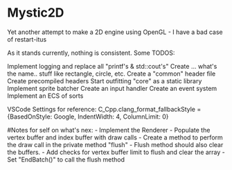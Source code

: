 # Mystic2D
Yet another attempt to make a 2D engine using OpenGL - I have a bad case of restart-itus

As it stands currently, nothing is consistent. Some TODOS:

Implement logging and replace all "printf's & std::cout's"
Create ... what's the name.. stuff like rectangle, circle, etc.
Create a "common" header file
Create precompiled headers
Start outfitting "core" as a static library
Implement sprite batcher
Create an input handler
Create an event system
Implement an ECS of sorts


VSCode Settings for reference:
C_Cpp.clang_format_fallbackStyle = {BasedOnStyle: Google, IndentWidth: 4, ColumnLimit: 0}


#Notes for self on what's nex:
    - Implement the Renderer
    - Populate the vertex buffer and index buffer with draw calls
    - Create a method to perform the draw call in the private method "flush"
        - Flush method should also clear the buffers.
    - Add checks for vertex buffer limit to flush and clear the array
    - Set "EndBatch()" to call the flush method